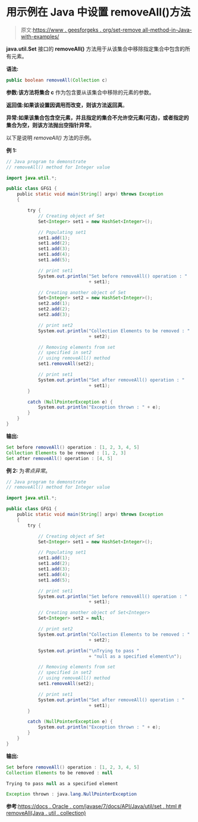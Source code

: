 # 用示例在 Java 中设置 removeAll()方法

> 原文:[https://www . geesforgeks . org/set-remove all-method-in-Java-with-examples/](https://www.geeksforgeeks.org/set-removeall-method-in-java-with-examples/)

**java.util.Set** 接口的 **removeAll()** 方法用于从该集合中移除指定集合中包含的所有元素。

**语法:**

```java
public boolean removeAll(Collection c)
```

**参数:**该方法将**集合 c** 作为包含要从该集合中移除的元素的参数。

**返回值:**如果该设置因调用而改变，则该方法返回**真**。

**异常:**如果该集合包含空元素，并且指定的集合不允许空元素(可选)，或者指定的集合为空，则该方法抛出**空指针异常**。

以下是说明 *removeAll()* 方法的示例。

**例 1:**

```java
// Java program to demonstrate
// removeAll() method for Integer value

import java.util.*;

public class GFG1 {
    public static void main(String[] argv) throws Exception
    {

        try {
            // Creating object of Set
            Set<Integer> set1 = new HashSet<Integer>();

            // Populating set1
            set1.add(1);
            set1.add(2);
            set1.add(3);
            set1.add(4);
            set1.add(5);

            // print set1
            System.out.println("Set before removeAll() operation : "
                               + set1);

            // Creating another object of Set
            Set<Integer> set2 = new HashSet<Integer>();
            set2.add(1);
            set2.add(2);
            set2.add(3);

            // print set2
            System.out.println("Collection Elements to be removed : "
                               + set2);

            // Removing elements from set
            // specified in set2
            // using removeAll() method
            set1.removeAll(set2);

            // print set1
            System.out.println("Set after removeAll() operation : "
                               + set1);
        }

        catch (NullPointerException e) {
            System.out.println("Exception thrown : " + e);
        }
    }
}
```

**输出:**

```java
Set before removeAll() operation : [1, 2, 3, 4, 5]
Collection Elements to be removed : [1, 2, 3]
Set after removeAll() operation : [4, 5]

```

**例 2:** 为*零点异常*。

```java
// Java program to demonstrate
// removeAll() method for Integer value

import java.util.*;

public class GFG1 {
    public static void main(String[] argv) throws Exception
    {
        try {

            // Creating object of Set
            Set<Integer> set1 = new HashSet<Integer>();

            // Populating set1
            set1.add(1);
            set1.add(2);
            set1.add(3);
            set1.add(4);
            set1.add(5);

            // print set1
            System.out.println("Set before removeAll() operation : "
                               + set1);

            // Creating another object of Set<Integer>
            Set<Integer> set2 = null;

            // print set2
            System.out.println("Collection Elements to be removed : "
                               + set2);

            System.out.println("\nTrying to pass "
                               + "null as a specified element\n");

            // Removing elements from set
            // specified in set2
            // using removeAll() method
            set1.removeAll(set2);

            // print set1
            System.out.println("Set after removeAll() operation : "
                               + set1);
        }

        catch (NullPointerException e) {
            System.out.println("Exception thrown : " + e);
        }
    }
}
```

**输出:**

```java
Set before removeAll() operation : [1, 2, 3, 4, 5]
Collection Elements to be removed : null

Trying to pass null as a specified element

Exception thrown : java.lang.NullPointerException

```

**参考**:[https://docs . Oracle . com/javase/7/docs/API/Java/util/set . html # removeAll(Java . util . collection)](https://docs.oracle.com/javase/7/docs/api/java/util/Set.html#removeAll(java.util.Collection))
